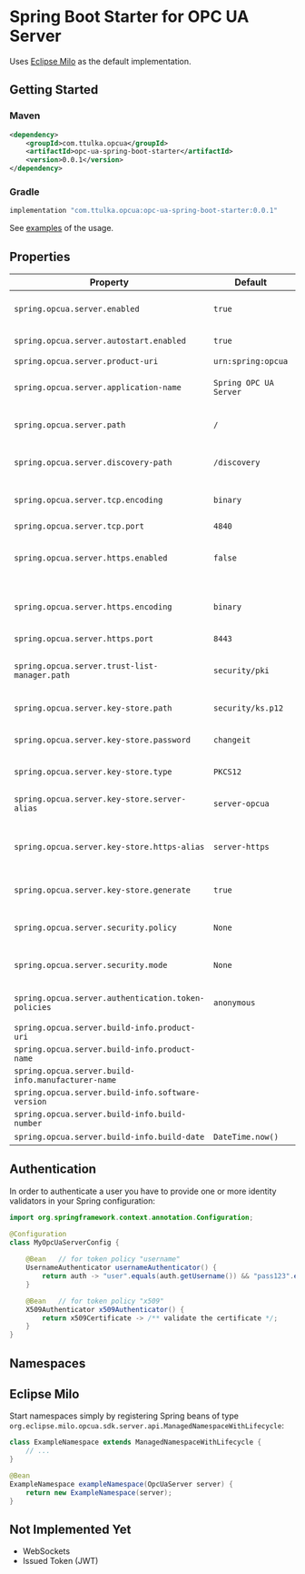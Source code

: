 # Spring Boot Starter for OPC UA Server

Uses [Eclipse Milo](https://github.com/eclipse/milo) as the default implementation.

## Getting Started

### Maven
```xml
<dependency>
    <groupId>com.ttulka.opcua</groupId>
    <artifactId>opc-ua-spring-boot-starter</artifactId>
    <version>0.0.1</version>
</dependency>
```

### Gradle
```groovy
implementation "com.ttulka.opcua:opc-ua-spring-boot-starter:0.0.1"
```

See [examples](https://github.com/ttulka/opc-ua-spring-boot-starter/blob/main/examples) of the usage.

## Properties

| Property                                            | Default                | Description                              | Type                                             |
|-----------------------------------------------------|------------------------|------------------------------------------|--------------------------------------------------|
| `spring.opcua.server.enabled`                       | `true`                 | OPC UA Server is enabled                 | boolean                                          |
| `spring.opcua.server.autostart.enabled`             | `true`                 | Server starts automatically              | boolean                                          |
| `spring.opcua.server.product-uri`                   | `urn:spring:opcua`     | Product URI                              | string                                           |
| `spring.opcua.server.application-name`              | `Spring OPC UA Server` | Server Application name                  | string                                           |
| `spring.opcua.server.path`                          | `/`                    | Server Application path                  | string                                           |
| `spring.opcua.server.discovery-path`                | `/discovery`           | Server Application path                  | string                                           |
| `spring.opcua.server.tcp.encoding`                  | `binary`               | Encoding for OPC UA TCP protocol         | enum (`binary`)                                  |
| `spring.opcua.server.tcp.port`                      | `4840`                 | TCP port                                 | int                                              |
| `spring.opcua.server.https.enabled`                 | `false`                | OPC UA HTTPS protocol enabled            | boolean                                          |
| `spring.opcua.server.https.encoding`                | `binary`               | Encoding for OPC UA HTTPS protocol       | enum (`binary`, `xml`, `json`)                   |
| `spring.opcua.server.https.port`                    | `8443`                 | HTTPS port                               | int                                              |
| `spring.opcua.server.trust-list-manager.path`       | `security/pki`         | Path to the Trust List Manager directory | path                                             |
| `spring.opcua.server.key-store.path`                | `security/ks.p12`      | Path to the Key Store file               | path                                             |
| `spring.opcua.server.key-store.password`            | `changeit`             | Password to the Key Store file           | string                                           |
| `spring.opcua.server.key-store.type`                | `PKCS12`               | Key Store type                           | string                                           |
| `spring.opcua.server.key-store.server-alias`        | `server-opcua`         | Server certificate alias                 | string                                           |
| `spring.opcua.server.key-store.https-alias`         | `server-https`         | HTTPS server certificate alias           | string                                           |
| `spring.opcua.server.key-store.generate`            | `true`                 | Generate when not found                  | boolean                                          |
| `spring.opcua.server.security.policy`               | `None`                 | Security policy                          | enum (`None`, `Basic128Rsa15`, `Basic256Sha256`) |
| `spring.opcua.server.security.mode`                 | `None`                 | Message security mode                    | enum (`None`, `Sign`, `SignAndEncrypt`)          |
| `spring.opcua.server.authentication.token-policies` | `anonymous`            | List of token policies                   | enum (`anonymous`, `username`, `x509`)           |
| `spring.opcua.server.build-info.product-uri`        |                        |                                          | string                                           |
| `spring.opcua.server.build-info.product-name`       |                        |                                          | string                                           |
| `spring.opcua.server.build-info.manufacturer-name`  |                        |                                          | string                                           |
| `spring.opcua.server.build-info.software-version`   |                        |                                          | string                                           |
| `spring.opcua.server.build-info.build-number`       |                        |                                          | string                                           |
| `spring.opcua.server.build-info.build-date`         | `DateTime.now()`       |                                          | DateTime                                         |

## Authentication

In order to authenticate a user you have to provide one or more identity validators in your Spring configuration:

```java
import org.springframework.context.annotation.Configuration;

@Configuration
class MyOpcUaServerConfig {
    
    @Bean   // for token policy "username"
    UsernameAuthenticator usernameAuthenticator() {
        return auth -> "user".equals(auth.getUsername()) && "pass123".equals(auth.getPassword());
    }

    @Bean   // for token policy "x509"
    X509Authenticator x509Authenticator() {
        return x509Certificate -> /** validate the certificate */;
    }
}
```

## Namespaces

## Eclipse Milo

Start namespaces simply by registering Spring beans of type `org.eclipse.milo.opcua.sdk.server.api.ManagedNamespaceWithLifecycle`:

```java
class ExampleNamespace extends ManagedNamespaceWithLifecycle {
    // ...
}

@Bean 
ExampleNamespace exampleNamespace(OpcUaServer server) {
    return new ExampleNamespace(server);
}
```

## Not Implemented Yet

- WebSockets
- Issued Token (JWT)
